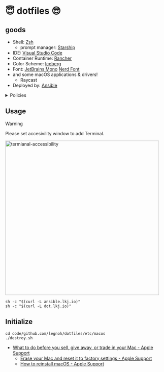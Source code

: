 :innocent: dotfiles :sunglasses:
========

## goods

- Shell: [Zsh](http://www.zsh.org/)
  - prompt manager: [Starship](https://starship.rs)
- IDE: [Visual Studio Code](https://code.visualstudio.com/)
- Container Runtime: [Rancher](https://www.rancher.com)
- Color Scheme: [Iceberg](https://cocopon.github.io/iceberg.vim/)
- Font: [JetBrains Mono](https://www.jetbrains.com/lp/mono/) [Nerd Font](https://github.com/ryanoasis/nerd-fonts/tree/master/patched-fonts/JetBrainsMono)
- and some macOS applications & drivers!
  - Raycast
- Deployed by: [Ansible](https://docs.ansible.com)

<details>
  <summary>Policies</summary>
  
- 12Factorの思想に基づき、インストール・設定のタイミングと利用のタイミングは明確に分離する。
  - zshプラグインマネージャによく見られる、シェル起動時にデータ取得するツールは採用せず、brewで事前にインストールする。
- エイリアスを使わず、すべてのファイルはansibleによって実体を配布する。
- 言語バージョンマネージャ(nvm,asdf等)は利用しない。
  - 常にローカルはLTSの最新バージョンにアップデートすべきである。
  - 仮想環境内でバージョンを切り替えられる(例: uv)ものに限り、ユースケースごとに絞って活用しても良い。
    - できない場合は一時的にbrew経由で古いバージョンにダウングレードしたり、プロジェクトの利用バージョンをアップデートする。
- 手動インストールが必要な手順は、スティッキーズなどで画面上に情報を掲載するのが望ましい。
- masのアプリインストールなど、時間がかかる部分は非同期処理(async/poll)を利用するのが望ましい。
- 基本的にはOS標準のソフトウェアを使うべきだが、力不足な場合は外部ソフトウェアで補うのが望ましい。

</details>

## Usage

> [!WARNING]
> Please set accesivility window to add Terminal.
> 
> <img width="484" alt="termianal-accessibility" src="https://github.com/user-attachments/assets/4441a454-c4fc-42b5-84cf-f0ffdd611c80" />

```
sh -c "$(curl -L ansible.lkj.io)"
sh -c "$(curl -L dot.lkj.io)"
```

## Initialize

```
cd code/github.com/legnoh/dotfiles/etc/macos
./destroy.sh
```

- [What to do before you sell, give away, or trade in your Mac \- Apple Support](https://support.apple.com/en-us/HT201065)
  - [Erase your Mac and reset it to factory settings \- Apple Support](https://support.apple.com/en-us/102664)
  - [How to reinstall macOS \- Apple Support](https://support.apple.com/en-us/102655)
